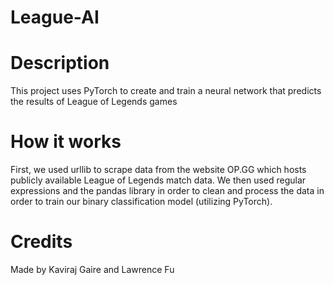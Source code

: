 # League-AI


# Description
 This project uses PyTorch to create and train a neural network that predicts the results of League of Legends games

# How it works
First, we used urllib to scrape data from the website OP.GG which hosts publicly available League of Legends match data. We then used regular expressions and the pandas library in order to clean and process the data in order to train our binary classification model (utilizing PyTorch).

# Credits
Made by Kaviraj Gaire and Lawrence Fu

